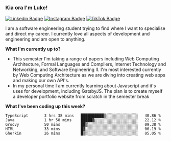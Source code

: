 ### Kia ora I'm Luke!

[![Linkedin Badge](https://img.shields.io/badge/-LinkedIn-0e76a8?style=flat-square&logo=Linkedin&logoColor=white)](https://www.linkedin.com/in/luke-stynes/)
[![Instagram Badge](https://img.shields.io/badge/-Instagram-e4405f?style=flat-square&logo=Instagram&logoColor=white)](https://www.instagram.com/luke.stynes/)
[![TikTok Badge](https://img.shields.io/badge/TikTok-Follow-blue)](https://www.tiktok.com/@luke_stynes)

I am a software engineering student trying to find where I want to specialise and direct my career. I currently love all aspects of development and engineering and am open to anything.

**What I'm currently up to?**
- This semester I'm taking a range of papers including Web Computing Architecture, Formal Languages and Compilers, Internet Technology and Networking, and Software Engineering II. I'm most interested currently by Web Computing Architecture as we are diving into creating web apps and making our own API's.
- In my personal time I am currently learning about Javascript and it's uses for development, including GatsbyJS. The plan is to create myself a developer portfolio website from scratch in the semester break


**What I've been coding up this week?**
<!--START_SECTION:waka-->

```text
TypeScript       3 hrs 38 mins   ██████████▒░░░░░░░░░░░░░░   40.86 %
Java             1 hr 58 mins    █████▓░░░░░░░░░░░░░░░░░░░   22.12 %
Groovy           50 mins         ██▒░░░░░░░░░░░░░░░░░░░░░░   09.38 %
HTML             33 mins         █▓░░░░░░░░░░░░░░░░░░░░░░░   06.19 %
Gherkin          26 mins         █▒░░░░░░░░░░░░░░░░░░░░░░░   05.05 %
```

<!--END_SECTION:waka-->
